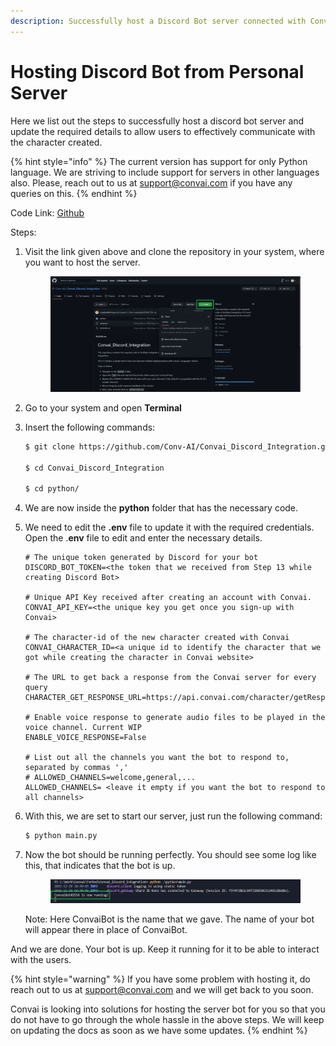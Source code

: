 ```yaml
---
description: Successfully host a Discord Bot server connected with Convai API
---
```


# Hosting Discord Bot from Personal Server

Here we list out the steps to successfully host a discord bot server and update the required details to allow users to effectively communicate with the character created.

{% hint style="info" %}
The current version has support for only Python language. We are striving to include support for servers in other languages also. Please, reach out to us at support@convai.com if you have any queries on this.
{% endhint %}

Code Link: [Github](https://github.com/Conv-AI/Convai_Discord_Integration)

Steps:

1.  Visit the link given above and clone the repository in your system, where you want to host the server.



    <figure><img src="../../../.gitbook/assets/dbh-ss-1.png" alt=""><figcaption></figcaption></figure>
2. Go to your system and open **Terminal**
3.  Insert the following commands:

    ```bash
    $ git clone https://github.com/Conv-AI/Convai_Discord_Integration.git

    $ cd Convai_Discord_Integration

    $ cd python/
    ```
4. We are now inside the **python** folder that has the necessary code.
5.  We need to edit the **.env** file to update it with the required credentials. Open the .**env** file to edit and enter the necessary details.

    ```
    # The unique token generated by Discord for your bot
    DISCORD_BOT_TOKEN=<the token that we received from Step 13 while creating Discord Bot>

    # Unique API Key received after creating an account with Convai.
    CONVAI_API_KEY=<the unique key you get once you sign-up with Convai>

    # The character-id of the new character created with Convai
    CONVAI_CHARACTER_ID=<a unique id to identify the character that we got while creating the character in Convai website>

    # The URL to get back a response from the Convai server for every query
    CHARACTER_GET_RESPONSE_URL=https://api.convai.com/character/getResponse

    # Enable voice response to generate audio files to be played in the voice channel. Current WIP
    ENABLE_VOICE_RESPONSE=False

    # List out all the channels you want the bot to respond to, separated by commas ','
    # ALLOWED_CHANNELS=welcome,general,...
    ALLOWED_CHANNELS= <leave it empty if you want the bot to respond to all channels>
    ```
6.  With this, we are set to start our server, just run the following command:

    ```bash
    $ python main.py
    ```
7.  Now the bot should be running perfectly. You should see some log like this, that indicates that the bot is up.



    <figure><img src="../../../.gitbook/assets/dbh-ss-2.png" alt=""><figcaption></figcaption></figure>

    Note: Here ConvaiBot is the name that we gave. The name of your bot will appear there in place of ConvaiBot.

And we are done. Your bot is up. Keep it running for it to be able to interact with the users.

{% hint style="warning" %}
If you have some problem with hosting it, do reach out to us at support@convai.com and we will get back to you soon.

Convai is looking into solutions for hosting the server bot for you so that you do not have to go through the whole hassle in the above steps. We will keep on updating the docs as soon as we have some updates.
{% endhint %}
